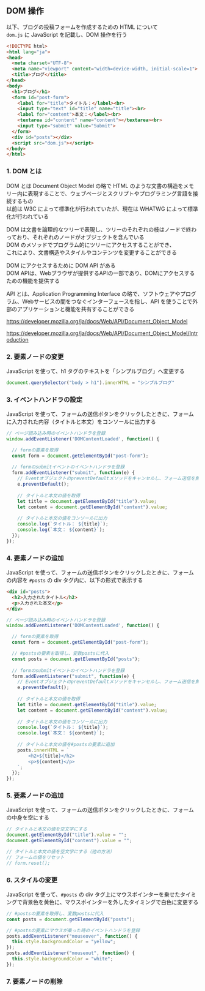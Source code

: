 ## DOM 操作
以下、ブログの投稿フォームを作成するための HTML について  
`dom.js` に JavaScript を記載し、DOM 操作を行う  

```html
<!DOCTYPE html>
<html lang="ja">
<head>
  <meta charset="UTF-8">
  <meta name="viewport" content="width=device-width, initial-scale=1">
  <title>ブログ</title>
</head>
<body>
  <h1>ブログ</h1>
  <form id="post-form">
    <label for="title">タイトル：</label><br>
    <input type="text" id="title" name="title"><br>
    <label for="content">本文：</label><br>
    <textarea id="content" name="content"></textarea><br>
    <input type="submit" value="Submit">
  </form>
  <div id="posts"></div>
  <script src="dom.js"></script>
</body>
</html>
```

### 1. DOM とは
DOM とは Document Object Model の略で HTML のような文書の構造をメモリー内に表現することで、ウェブページとスクリプトやプログラミング言語を接続するもの  
以前は W3C によって標準化が行われていたが、現在は WHATWG によって標準化が行われている  

DOM は文書を論理的なツリーで表現し、ツリーのそれぞれの枝はノードで終わっており、それぞれのノードがオブジェクトを含んでいる  
DOM のメソッドでプログラム的にツリーにアクセスすることができ、  
これにより、文書構造やスタイルやコンテンツを変更することができる  

DOM にアクセスするために DOM API がある  
DOM APIは、Webブラウザが提供するAPIの一部であり、DOMにアクセスするための機能を提供する  

API とは、Application Programming Interface の略で、ソフトウェアやプログラム、Webサービスの間をつなぐインターフェースを指し、API を使うことで外部のアプリケーションと機能を共有することができる  

https://developer.mozilla.org/ja/docs/Web/API/Document_Object_Model

https://developer.mozilla.org/ja/docs/Web/API/Document_Object_Model/Introduction

### 2. 要素ノードの変更
JavaScript を使って、h1 タグのテキストを「シンプルブログ」へ変更する

```js
document.querySelector("body > h1").innerHTML = "シンプルブログ"
```

### 3. イベントハンドラの設定
JavaScript を使って、フォームの送信ボタンをクリックしたときに、フォームに入力された内容（タイトルと本文）をコンソールに出力する

```js
// ページ読み込み時のイベントハンドラを登録
window.addEventListener('DOMContentLoaded', function() {

  // formの要素を取得
  const form = document.getElementById("post-form");
  
  // formのsubmitイベントのイベントハンドラを登録
  form.addEventListener("submit", function(e) {
    // EventオブジェクトのpreventDefaultメソッドをキャンセルし、フォーム送信を無効化
    e.preventDefault();
    
    // タイトルと本文の値を取得
    let title = document.getElementById("title").value;
    let content = document.getElementById("content").value;
    
    // タイトルと本文の値をコンソールに出力
    console.log(`タイトル： ${title}`);
    console.log(`本文： ${content}`);
  });
});
```

### 4. 要素ノードの追加
JavaScript を使って、フォームの送信ボタンをクリックしたときに、フォームの内容を `#posts` の div タグ内に、以下の形式で表示する

```html
<div id="posts">
  <h2>入力されたタイトル</h2>
  <p>入力された本文</p>
</div>
```

```js
// ページ読み込み時のイベントハンドラを登録
window.addEventListener('DOMContentLoaded', function() {

  // formの要素を取得
  const form = document.getElementById("post-form");

  // #postsの要素を取得し、変数postsに代入
  const posts = document.getElementById("posts");
  
  // formのsubmitイベントのイベントハンドラを登録
  form.addEventListener("submit", function(e) {
    // EventオブジェクトのpreventDefaultメソッドをキャンセルし、フォーム送信を無効化
    e.preventDefault();
  
    // タイトルと本文の値を取得
    let title = document.getElementById("title").value;
    let content = document.getElementById("content").value;
    
    // タイトルと本文の値をコンソールに出力
    console.log(`タイトル： ${title}`);
    console.log(`本文： ${content}`);
    
    // タイトルと本文の値を#postsの要素に追加
    posts.innerHTML = `
        <h2>${title}</h2>
        <p>${content}</p>
    `;
  });
});
```

### 5. 要素ノードの追加
JavaScript を使って、フォームの送信ボタンをクリックしたときに、フォームの中身を空にする  

```js
// タイトルと本文の値を空文字にする
document.getElementById("title").value = "";
document.getElementById("content").value = "";

// タイトルと本文の値を空文字にする（他の方法）
// フォームの値をリセット
// form.reset();
```

### 6. スタイルの変更
JavaScript を使って、`#posts` の div タグ上にマウスポインターを乗せたタイミングで背景色を黄色に、マウスポインターを外したタイミングで白色に変更する

```js
// #postsの要素を取得し、変数postsに代入
const posts = document.getElementById("posts");

// #postsの要素にマウスが乗った時のイベントハンドラを登録
posts.addEventListener("mouseover", function() {
  this.style.backgroundColor = "yellow";
});
posts.addEventListener("mouseout", function() {
  this.style.backgroundColor = "white";
});
```

### 7. 要素ノードの削除
